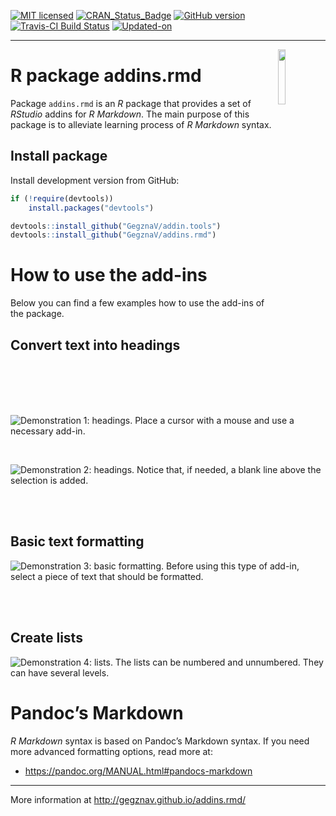 
<!-- README.md is generated from README.Rmd. Please edit that file -->

[![MIT
licensed](https://img.shields.io/badge/license-MIT-blue.svg)](https://opensource.org/licenses/MIT)
[![CRAN\_Status\_Badge](http://www.r-pkg.org/badges/version/addins.rmd)](https://cran.r-project.org/package=addins.rmd)
[![GitHub
version](https://img.shields.io/badge/GitHub-0.0.8-brightgreen.svg)](https://github.com/GegznaV/addins.rmd)
[![Travis-CI Build
Status](https://travis-ci.org/GegznaV/addins.rmd.svg?branch=master)](https://travis-ci.org/GegznaV/addins.rmd)
[![Updated-on](https://img.shields.io/badge/Updated%20on-2019--07--31-yellowgreen.svg)](/commits/master)

-----

<!-- ```{r, fig.align='center', out.height='30%', out.width='30%', echo=FALSE, eval = FALSE} -->

<!-- knitr::include_graphics("http://gegznav.github.io/addins.rmd/logo.png") -->

<!-- ``` -->

<img src="http://gegznav.github.io/addins.rmd/logo.png" align="right" width="15%" height="15%"/>

# R package **addins.rmd**

Package `addins.rmd` is an *R* package that provides a set of *RStudio*
addins for *R Markdown*. The main purpose of this package is to
alleviate learning process of *R Markdown* syntax.

<!-- 1) **format text in R Markdown documents**:  -->

<!--     - **enclose** either selected text or selected rows with special symbols and text gets inerpreted in a special way when rendered with R Markdown (e.g., converts "bold" into "\*\*bold\*\*" -->

<!-- that is interpreted as "**bold**"). -->

<!-- 2) **insert** text (e.g., operators `%>%`, `<<-`, `%$%`) at the cursor position;  -->

<!-- 3)  **replace** symbols in selected -->

<!-- pieces of text (e.g., convert backslashes to forward slashes which results  -->

<!-- in strings like `"c:\data\"` converted into `"c:/data/"`).  -->

## Install package

<!-- Install released version from CRAN: -->

<!-- ```{r Install package from CRAN, eval=FALSE} -->

<!-- install.packages("addins.rmd") -->

<!-- ``` -->

Install development version from GitHub:

``` r
if (!require(devtools)) 
    install.packages("devtools")

devtools::install_github("GegznaV/addin.tools")
devtools::install_github("GegznaV/addins.rmd")
```

<!-- Recommended workflow and a few examples -->

<!-- ----------------------------------------------------- -->

<!-- Get started online http://gegznav.github.io/addins.rmd/articles/v1_workflow.html -->

<!-- And offline: -->

<!-- ```{r, eval=FALSE} -->

<!-- vignette("v1_workflow", package = "addins.rmd") -->

<!-- ``` -->

<!-- browseVignettes("addins.rmd") -->

# How to use the add-ins

Below you can find a few examples how to use the add-ins of the package.

## Convert text into headings

![**Demonstration 1: headings.** Place a cursor with a mouse and use a
necessary
add-in.](https://raw.githubusercontent.com/GegznaV/addins.rmd/master/docs/figs/demo-headings-1.gif)

<br>

![**Demonstration 2: headings.** Notice that, if needed, a blank line
above the selection is
added.](https://raw.githubusercontent.com/GegznaV/addins.rmd/master/docs/figs/demo-headings-2.gif)

<br><br>

## Basic text formatting

![**Demonstration 3: basic formatting.** Before using this type of
add-in, select a piece of text that should be
formatted.](https://raw.githubusercontent.com/GegznaV/addins.rmd/master/docs/figs/demo-formatting-1.gif)

<br><br>

## Create lists

![**Demonstration 4: lists.** The lists can be numbered and unnumbered.
They can have several
levels.](https://raw.githubusercontent.com/GegznaV/addins.rmd/master/docs/figs/demo-lists-1.gif)

# Pandoc’s Markdown

*R Markdown* syntax is based on Pandoc’s Markdown syntax. If you need
more advanced formatting options, read more at:

  - <https://pandoc.org/MANUAL.html#pandocs-markdown>

-----

More information at <http://gegznav.github.io/addins.rmd/>

